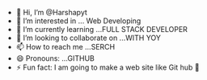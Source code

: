 - 👋 Hi, I’m @Harshapyt
- 👀 I’m interested in ... Web Developing  
- 🌱 I’m currently learning ...FULL STACK DEVELOPER 
- 💞️ I’m looking to collaborate on ...WITH YOY
- 📫 How to reach me ...SERCH
- 😄 Pronouns: ...GITHUB
- ⚡ Fun fact: I am going to make a web site like Git hub 🥲

<!---
Harshapyt/Harshapyt is a ✨ special ✨ repository because its `README.md` (this file) appears on your GitHub profile.
You can click the Preview link to take a look at your changes.
--->
